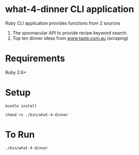 # what-4-dinner CLI application

Ruby CLI application provides functions from 2 sources

1. The spoonacular API to provide recipe keyword search.
2. Top ten dinner ideas from www.taste.com.au (scraping)

# Requirements

Ruby 2.6+

# Setup

`bundle install`

`chmod +x ./bin/what-4-dinner`

# To Run

`./bin/what-4-dinner`
